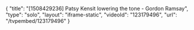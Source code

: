 {
    "title": "[1508429236] Patsy Kensit lowering the tone - Gordon Ramsay",
    "type": "solo",
    "layout": "iframe-static",
    "videoId": "123179496",
    "url": "\/tvpembed\/123179496"
}